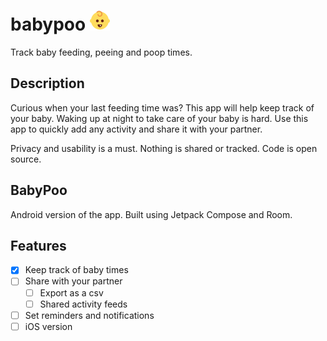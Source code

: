 # babypoo <img src="favicon-32x32.png"/>
Track baby feeding, peeing and poop times.

## Description
Curious when your last feeding time was? This app will help keep track of your baby. Waking up at night to take care of your baby is hard. Use this app to quickly add any activity and share it with your partner.

Privacy and usability is a must. Nothing is shared or tracked. Code is open source.

## BabyPoo
Android version of the app. Built using Jetpack Compose and Room.

## Features
* [x] Keep track of baby times
* [ ] Share with your partner
    * [ ] Export as a csv
    * [ ] Shared activity feeds
* [ ] Set reminders and notifications
* [ ] iOS version
